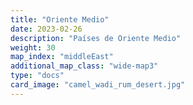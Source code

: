 ```yaml
---
title: "Oriente Medio"
date: 2023-02-26
description: "Países de Oriente Medio"
weight: 30
map_index: "middleEast"
additional_map_class: "wide-map3"
type: "docs"
card_image: "camel_wadi_rum_desert.jpg"
---
```


